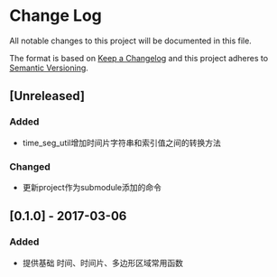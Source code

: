 # Change Log
All notable changes to this project will be documented in this file.

The format is based on [Keep a Changelog](http://keepachangelog.com/) 
and this project adheres to [Semantic Versioning](http://semver.org/).

## [Unreleased]
### Added
- time_seg_util增加时间片字符串和索引值之间的转换方法

### Changed
- 更新project作为submodule添加的命令

## [0.1.0] - 2017-03-06
### Added
- 提供基础 时间、时间片、多边形区域常用函数
